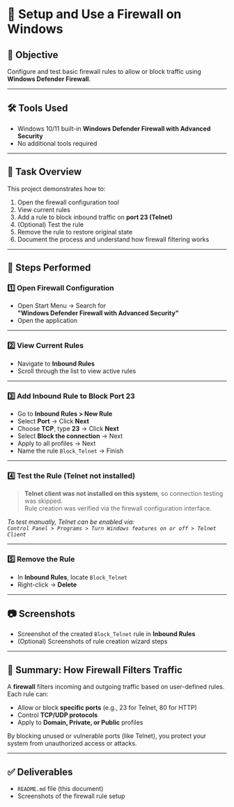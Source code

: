 # 🔐 Setup and Use a Firewall on Windows

## 🎯 Objective
Configure and test basic firewall rules to allow or block traffic using **Windows Defender Firewall**.

---

## 🛠️ Tools Used
- Windows 10/11 built-in **Windows Defender Firewall with Advanced Security**
- No additional tools required

---

## 📌 Task Overview

This project demonstrates how to:
1. Open the firewall configuration tool
2. View current rules
3. Add a rule to block inbound traffic on **port 23 (Telnet)**
4. (Optional) Test the rule
5. Remove the rule to restore original state
6. Document the process and understand how firewall filtering works

---

## 🔧 Steps Performed

### 1️⃣ Open Firewall Configuration
- Open Start Menu → Search for  
  **"Windows Defender Firewall with Advanced Security"**  
- Open the application

---

### 2️⃣ View Current Rules
- Navigate to **Inbound Rules**
- Scroll through the list to view active rules

---

### 3️⃣ Add Inbound Rule to Block Port 23
- Go to **Inbound Rules > New Rule**
- Select **Port** → Click **Next**
- Choose **TCP**, type **23** → Click **Next**
- Select **Block the connection** → Next
- Apply to all profiles → Next
- Name the rule `Block_Telnet` → Finish

---

### 4️⃣ Test the Rule (Telnet not installed)
> **Telnet client was not installed on this system**, so connection testing was skipped.  
> Rule creation was verified via the firewall configuration interface.

*To test manually, Telnet can be enabled via:  
`Control Panel > Programs > Turn Windows features on or off > Telnet Client`*

---

### 5️⃣ Remove the Rule
- In **Inbound Rules**, locate `Block_Telnet`
- Right-click → **Delete**

---

## 📷 Screenshots
- Screenshot of the created `Block_Telnet` rule in **Inbound Rules**
- (Optional) Screenshots of rule creation wizard steps

---

## 📄 Summary: How Firewall Filters Traffic

A **firewall** filters incoming and outgoing traffic based on user-defined rules.  
Each rule can:
- Allow or block **specific ports** (e.g., 23 for Telnet, 80 for HTTP)
- Control **TCP/UDP protocols**
- Apply to **Domain, Private, or Public** profiles

By blocking unused or vulnerable ports (like Telnet), you protect your system from unauthorized access or attacks.

---

## ✅ Deliverables
- `README.md` file (this document)
- Screenshots of the firewall rule setup
